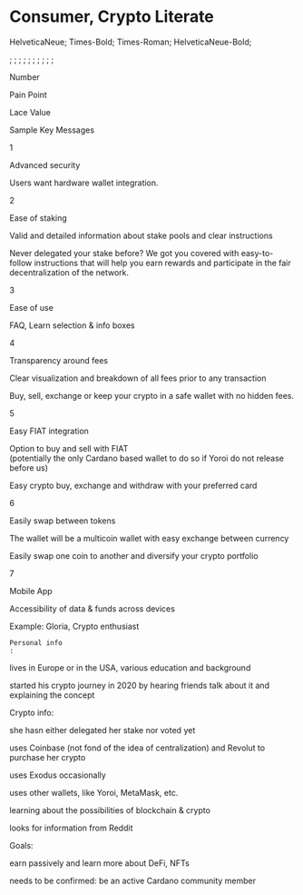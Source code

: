 # Consumer,  Crypto  Literate

HelveticaNeue; Times-Bold; Times-Roman;
 HelveticaNeue-Bold;




  ;  ;
  ;  ;
  ;  ;
  ;  ;
  ;  ;





  
  

 


      
            
            
            
            

   Number   

  Pain Point   

  Lace Value   

  Sample Key Messages   

     
            
            
            
            

  1   

  Advanced security   

  Users want hardware wallet integration.   

     

     
            
            
            
            

  2   

  Ease of staking   

  Valid and detailed information about stake pools and clear instructions   

  Never delegated your stake before? We got you covered with easy-to-follow instructions that will help you earn rewards and participate in the fair decentralization of the network.   

     
            
            
            
            

  3   

  Ease of use   

  FAQ, Learn selection & info boxes   

     

     
            
            
            
            

  4   

  Transparency around fees   

  Clear visualization and breakdown of all fees prior to any transaction   

  Buy, sell, exchange or keep your crypto in a safe wallet with no hidden fees.  
     

     
            
            
            
            

  5   

  Easy FIAT integration   

  Option to buy and sell with FIAT  
  (potentially the only Cardano based wallet to do so if Yoroi do not release before us)   

  Easy crypto buy, exchange and withdraw with your preferred card   

     
            
            
            
            

  6   

  Easily swap between tokens   

  The wallet will be a multicoin wallet with easy exchange between currency   

  Easily swap one coin to another and diversify your crypto portfolio  
     

      
            
            
            
            

  7   

  Mobile App   

  Accessibility of data & funds across devices   

     

  




   Example: Gloria, Crypto enthusiast 

 


    


    


    Personal info
    :


     	 	
  lives in Europe or in the USA, various education and background 
   	 	
  started his crypto journey in 2020 by hearing friends talk about it and explaining the concept 


   Crypto info:
    


     	 	
  she hasn either delegated her stake nor voted yet 
   	 	
  uses Coinbase (not fond of the idea of centralization) and Revolut to purchase her crypto 
   	 	
  uses Exodus occasionally 
   	 	
  uses other wallets, like Yoroi, MetaMask, etc. 
   	 	
  learning about the possibilities of blockchain & crypto 
   	 	
  looks for information from Reddit 


   Goals:
    


     	 	
  earn passively and learn more about DeFi, NFTs 


     	 	
  needs to be confirmed: 
 be an active Cardano community member